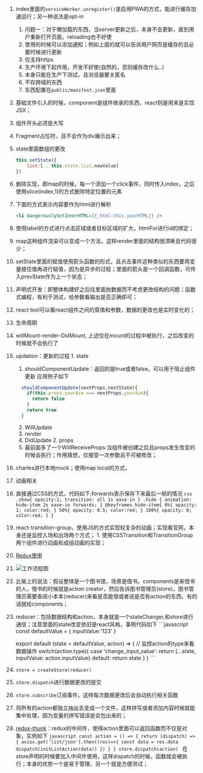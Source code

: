 1. index里面的`serviceWorker.unregister()`是启用PWA的方式，能进行缓存加速运行；另一种说法是opt-in
    1. 问题一：对于懒加载的东西，当server更新之后，本身不会更新，直到用户重新打开页面，reloading也不好使
    2. 使用的时候可以添加通知；例如上面的就可以告诉用户网页是缓存的且必要时候进行更新
    3. 仅支持https
    4. 生产环境下起作用，开发不好使(自然的，否则缓存改什么..)
    5. 本身只能在生产下测试，且浏览器要关匿名
    6. 不存跨域的东西
    7. 东西配置在`public/manifest.json`里面
1. 基础文件引入的时候，component是组件继承的东西，react则是用来是实现JSX；
2. 组件开头必须是大写
3. Fragment占位符，且不会作为div展示出来；
4. state里面数组的更改
    ```javascript
    this.setState({
        list:[...this.state.list,newValue]
    })
    ```
1. 删除实现，即map的时候，每一个添加一个click事件，同时传入index，之后使用slice(index,1)的方式删除特定位置的元素
2. 下面的方式表示内容要作为html进行解析  
    ```html
    <li dangerouslySetInnerHTML={{_html:this.yourHTML}} />
    ```
1. 使用label的方式进行点击区域或者目标区域的扩大，htmlFor进行id的绑定；
1. map这种组件渲染可以变成一个方法，这样render里面的结构很清晰且代码很少；
2. setState里面的赋值使用箭头函数的形式，且点击事件这种类似的东西要用变量接住值再进行赋值，因为是异步的过程；里面的箭头是一个回调函数，可传入prevState作为上一个状态；
3. 声明式开发：即整体构建好之后往里面放数据而不考虑更改结构的问题；函数式编程，有利于测试，给参数看输出是否正确即可；
4. react tool可以看react组件之间的穿值和参数，数据的更改也是实时变化的；
5. 生命周期
  1. willMount-render-DidMount, 上述仅在mount的过程中被执行，之后改变的时候就不会执行了
  2. updation：更新的过程
    1. state
      1. shouldComponentUpdate：返回的是true或者false，可以用于阻止组件更新
        应用例子如下
        ```javascript
          shouldComponentUpdate(nextProps,nextState){
            if(this.props.yourAim === nextProps.yourAim){
              return false
            }
            return true
          }
        ```
      2. WillUpdate
      3. render
      4. DidUpdate
    2. props
      1. 最前面多了一个WillReceiveProps:当组件被创建之后且props发生改变的时候会执行；作用猜想，仅接受一次参数且不可被修改；
1. charles进行本地mock；使用map local的方式，
2. 动画相关
  1. 直接通过CSS的方式，代码如下;forwards表示保存下来最后一帧的情况
    ```css
      .show{
        opacity:1;
        transition: all 1s ease-in
      }
      .hide {
        animation: hide-item 2s ease-in forwards;
      }
      @keyframes hide-item{
        0%{
          opacity: 1;
          color:red;
        }
        50%{
          opacity: 0.5;
          color:red;
        }
        100%{
          opacity: 0;
          color:red;
        }
      }
    ```
  1. react-transition-group，使用JS的方式实现较复杂的动画；实现看官网，本身还是监控入场和出场两个方式；
    1. 使用CSSTransition和TransitionGroup两个组件进行动画和成组动画的实现； 
1. [Redux使用](http://huziketang.mangojuice.top/books/react/lesson34)
  1. ![工作流程图](https://s3.amazonaws.com/youthchina/%E5%B1%8F%E5%B9%95%E5%BF%AB%E7%85%A7+2019-03-13+20.53.40.png)
  1. 比喻上的说法：假设整体是一个图书馆，场景是借书。components是来借书的人，借书的时候就是action creator，然后告诉图书管理员(store)，图书管理员需要查阅小本本(reducer)来看是否能借或者说是否有action的东西，有的话就给components；
  2. reducer：包括数据结构和action，本身就是一个stateChanger,和store进行通信；注意里面的state改变依旧是react风格，事例代码如下
    ```javascript
      const defaultValue = {
        inputValue:'123'
      }

      export default (state = defaultValue, action) => {
        // 监控action的type来看数据操作
        switch(action.type){
          case 'change_input_value':
            return {...state, inputValue: action.inputValue}
          default:
            return state
        }
      }
    ```
  1. `store = createStore(reducer)`
  2. `store.dispatch`进行数据更改的提交
  3. `store.subscribe`订阅事件，这样每次数据更改后会自动执行相关函数
  4. 将所有的action都独立抽出去变成一个文件，这样拼写或者添加内容时候就能集中处理，因为变量的拼写错误是会包出来的；
  5. [redux-thunk](https://github.com/reduxjs/redux-thunk)：redux的中间件，使得action里面可以返回函数而不仅是对象，实例如下
    ```javascript
      const action = () => {
        return (dispatch) => {
          axios.get('list/json').then((res)=>{
            const data = res.data
            dispatch(initListAction(data))
          })
        }
      }
      store.dispatch(action)
    ```
    在store声明的时候要加入中间件使用，这样dispatch的时候，函数就会被执行；本身的优势一个是易于管理，另一个就是方便测试；











